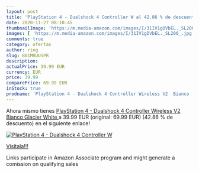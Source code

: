 ```yaml
---
layout: post
title: 'PlayStation 4 - Dualshock 4 Controller W al 42.86 % de descuento'
date: 2020-11-27 08:10:45
thumbnailImage: 'https://m.media-amazon.com/images/I/31IV1gDVbEL._SL200_.jpg'
images: [ 'https://m.media-amazon.com/images/I/31IV1gDVbEL._SL200_.jpg' ]
comments: true
category: ofertas
author: ring
slug: B01MRUUSPR
description:
actualPrice: 39.99 EUR
currency: EUR
price: 39.99
comparePrice: 69.99 EUR
inStock: true
prodname: 'PlayStation 4 - Dualshock 4 Controller Wireless V2  Bianco  Glacier White '
---
```


Ahora mismo tienes [PlayStation 4 - Dualshock 4 Controller Wireless V2  Bianco  Glacier White ](https://www.amazon.it/dp/B01MRUUSPR/?tag=tolees00-21) a 39.99 EUR (original: 69.99 EUR) (42.86 %  de descuento) en el siguiente enlace!

[![PlayStation 4 - Dualshock 4 Controller W](https://m.media-amazon.com/images/I/31IV1gDVbEL._SL200_.jpg)](https://www.amazon.it/dp/B01MRUUSPR/?tag=tolees00-21)

[Visítala!!!](https://www.amazon.it/dp/B01MRUUSPR/?tag=tolees00-21)

Links participate in Amazon Associate program and might generate a comission on qualifying sales
